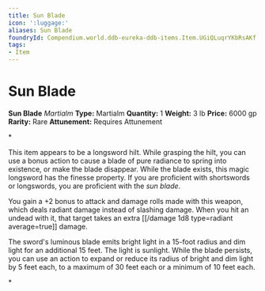 ```yaml
---
title: Sun Blade
icon: ':luggage:'
aliases: Sun Blade
foundryId: Compendium.world.ddb-eureka-ddb-items.Item.UGiQLuqrYKbRsAKf
tags:
- Item
---
```


# Sun Blade

**Sun Blade**
_Martialm_
**Type:** Martialm
**Quantity:** 1
**Weight:** 3 lb
**Price:** 6000 gp
**Rarity:** Rare
**Attunement:** Requires Attunement

*<p>This item appears to be a longsword hilt. While grasping the hilt, you can use a bonus action to cause a blade of pure radiance to spring into existence, or make the blade disappear. While the blade exists, this magic longsword has the finesse property. If you are proficient with shortswords or longswords, you are proficient with the *sun blade*.

You gain a +2 bonus to attack and damage rolls made with this weapon, which deals radiant damage instead of slashing damage. When you hit an undead with it, that target takes an extra  [[/damage 1d8 type=radiant average=true]] damage.

The sword's luminous blade emits bright light in a 15-foot radius and dim light for an additional 15 feet. The light is sunlight. While the blade persists, you can use an action to expand or reduce its radius of bright and dim light by 5 feet each, to a maximum of 30 feet each or a minimum of 10 feet each.</p>*